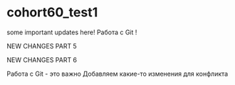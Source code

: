 # cohort60_test1


some important updates here!
Работа с Git !

NEW CHANGES PART 5

NEW CHANGES PART 6

Работа с Git - это важно
Добавляем какие-то изменения для конфликта
